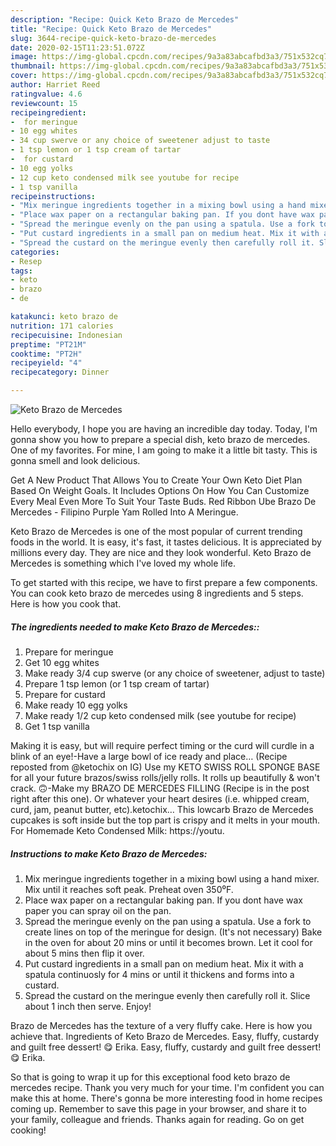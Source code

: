 ```yaml
---
description: "Recipe: Quick Keto Brazo de Mercedes"
title: "Recipe: Quick Keto Brazo de Mercedes"
slug: 3644-recipe-quick-keto-brazo-de-mercedes
date: 2020-02-15T11:23:51.072Z
image: https://img-global.cpcdn.com/recipes/9a3a83abcafbd3a3/751x532cq70/keto-brazo-de-mercedes-recipe-main-photo.jpg
thumbnail: https://img-global.cpcdn.com/recipes/9a3a83abcafbd3a3/751x532cq70/keto-brazo-de-mercedes-recipe-main-photo.jpg
cover: https://img-global.cpcdn.com/recipes/9a3a83abcafbd3a3/751x532cq70/keto-brazo-de-mercedes-recipe-main-photo.jpg
author: Harriet Reed
ratingvalue: 4.6
reviewcount: 15
recipeingredient:
-  for meringue
- 10 egg whites
- 34 cup swerve or any choice of sweetener adjust to taste
- 1 tsp lemon or 1 tsp cream of tartar
-  for custard
- 10 egg yolks
- 12 cup keto condensed milk see youtube for recipe
- 1 tsp vanilla
recipeinstructions:
- "Mix meringue ingredients together in a mixing bowl using a hand mixer. Mix until it reaches soft peak. Preheat oven 350⁰F."
- "Place wax paper on a rectangular baking pan. If you dont have wax paper you can spray oil on the pan."
- "Spread the meringue evenly on the pan using a spatula. Use a fork to create lines on top of the meringue for design. (It&#39;s not necessary) Bake in the oven for about 20 mins or until it becomes brown. Let it cool for about 5 mins then flip it over."
- "Put custard ingredients in a small pan on medium heat. Mix it with a spatula continuosly for 4 mins or until it thickens and forms into a custard."
- "Spread the custard on the meringue evenly then carefully roll it. Slice about 1 inch then serve. Enjoy!"
categories:
- Resep
tags:
- keto
- brazo
- de

katakunci: keto brazo de
nutrition: 171 calories
recipecuisine: Indonesian
preptime: "PT21M"
cooktime: "PT2H"
recipeyield: "4"
recipecategory: Dinner

---
```



![Keto Brazo de Mercedes](https://img-global.cpcdn.com/recipes/9a3a83abcafbd3a3/751x532cq70/keto-brazo-de-mercedes-recipe-main-photo.jpg)

Hello everybody, I hope you are having an incredible day today. Today, I'm gonna show you how to prepare a special dish, keto brazo de mercedes. One of my favorites. For mine, I am going to make it a little bit tasty. This is gonna smell and look delicious.

Get A New Product That Allows You to Create Your Own Keto Diet Plan Based On Weight Goals. It Includes Options On How You Can Customize Every Meal Even More To Suit Your Taste Buds. Red Ribbon Ube Brazo De Mercedes - Filipino Purple Yam Rolled Into A Meringue.

Keto Brazo de Mercedes is one of the most popular of current trending foods in the world. It is easy, it's fast, it tastes delicious. It is appreciated by millions every day. They are nice and they look wonderful. Keto Brazo de Mercedes is something which I've loved my whole life.


To get started with this recipe, we have to first prepare a few components. You can cook keto brazo de mercedes using 8 ingredients and 5 steps. Here is how you cook that.

##### The ingredients needed to make Keto Brazo de Mercedes::

1. Prepare  for meringue
1. Get 10 egg whites
1. Make ready 3/4 cup swerve (or any choice of sweetener, adjust to taste)
1. Prepare 1 tsp lemon (or 1 tsp cream of tartar)
1. Prepare  for custard
1. Make ready 10 egg yolks
1. Make ready 1/2 cup keto condensed milk (see youtube for recipe)
1. Get 1 tsp vanilla


Making it is easy, but will require perfect timing or the curd will curdle in a blink of an eye!-Have a large bowl of ice ready and place… (Recipe reposted from @ketochix on IG) Use my KETO SWISS ROLL SPONGE BASE for all your future brazos/swiss rolls/jelly rolls. It rolls up beautifully &amp; won&#39;t crack. 🙃-Make my BRAZO DE MERCEDES FILLING (Recipe is in the post right after this one). Or whatever your heart desires (i.e. whipped cream, curd, jam, peanut butter, etc).ketochix… This lowcarb Brazo de Mercedes cupcakes is soft inside but the top part is crispy and it melts in your mouth. For Homemade Keto Condensed Milk: https://youtu. 

##### Instructions to make Keto Brazo de Mercedes:

1. Mix meringue ingredients together in a mixing bowl using a hand mixer. Mix until it reaches soft peak. Preheat oven 350⁰F.
1. Place wax paper on a rectangular baking pan. If you dont have wax paper you can spray oil on the pan.
1. Spread the meringue evenly on the pan using a spatula. Use a fork to create lines on top of the meringue for design. (It&#39;s not necessary) Bake in the oven for about 20 mins or until it becomes brown. Let it cool for about 5 mins then flip it over.
1. Put custard ingredients in a small pan on medium heat. Mix it with a spatula continuosly for 4 mins or until it thickens and forms into a custard.
1. Spread the custard on the meringue evenly then carefully roll it. Slice about 1 inch then serve. Enjoy!


Brazo de Mercedes has the texture of a very fluffy cake. Here is how you achieve that. Ingredients of Keto Brazo de Mercedes. Easy, fluffy, custardy and guilt free dessert! 😋 Erika. Easy, fluffy, custardy and guilt free dessert! 😋 Erika. 

So that is going to wrap it up for this exceptional food keto brazo de mercedes recipe. Thank you very much for your time. I'm confident you can make this at home. There's gonna be more interesting food in home recipes coming up. Remember to save this page in your browser, and share it to your family, colleague and friends. Thanks again for reading. Go on get cooking!
